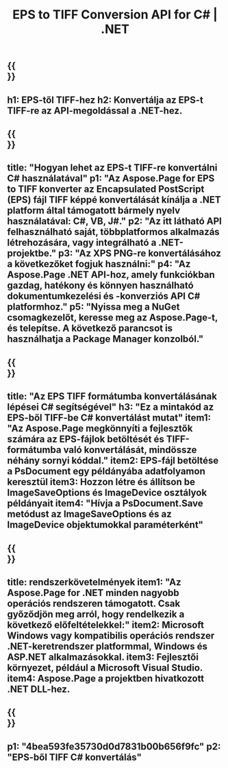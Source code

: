 ﻿---
translation: true
template: /_templates/_conversion-child-net.md
title: EPS to TIFF Conversion API for C# |  .NET
url: /net/conversion/eps-to-tiff/
description: Mintakód az EPS-ből TIFF-be C# konvertáláshoz. Használjon API-példakódot az EPS-fájlok kötegelt TIFF-re konvertálásához VB.NET-en, Asp.NET-en vagy bármely .NET-alapú alkalmazáson belül.
informat: EPS
outformat: TIFF
otherformats: XPS PS
---

{{<section banner>}}
---
h1: EPS-től TIFF-hez
h2: Konvertálja az EPS-t TIFF-re az API-megoldással a .NET-hez.
---

{{<section overview>}}
---
title: "Hogyan lehet az EPS-t TIFF-re konvertálni C# használatával"
p1: "Az Aspose.Page for EPS to TIFF konverter az Encapsulated PostScript (EPS) fájl TIFF képpé konvertálását kínálja a .NET platform által támogatott bármely nyelv használatával: C#, VB, J#."
p2: "Az itt látható API felhasználható saját, többplatformos alkalmazás létrehozására, vagy integrálható a .NET-projektbe."
p3: "Az XPS PNG-re konvertálásához a következőket fogjuk használni:"
p4: "Az Aspose.Page .NET API-hoz, amely funkciókban gazdag, hatékony és könnyen használható dokumentumkezelési és -konverziós API C# platformhoz."
p5: "Nyissa meg a NuGet csomagkezelőt, keresse meg az Aspose.Page-t, és telepítse. A következő parancsot is használhatja a Package Manager konzolból."
---

{{<section feature1>}}
---
title: "Az EPS TIFF formátumba konvertálásának lépései C# segítségével"
h3: "Ez a mintakód az EPS-ből TIFF-be C# konvertálást mutat"
item1: "Az Aspose.Page megkönnyíti a fejlesztők számára az EPS-fájlok betöltését és TIFF-formátumba való konvertálását, mindössze néhány sornyi kóddal."
item2: EPS-fájl betöltése a PsDocument egy példányába adatfolyamon keresztül
item3: Hozzon létre és állítson be ImageSaveOptions és ImageDevice osztályok példányait
item4: "Hívja a PsDocument.Save metódust az ImageSaveOptions és az ImageDevice objektumokkal paraméterként"
---

{{<section feature2>}}
---
title: rendszerkövetelmények
item1: "Az Aspose.Page for .NET minden nagyobb operációs rendszeren támogatott. Csak győződjön meg arról, hogy rendelkezik a következő előfeltételekkel:"
item2: Microsoft Windows vagy kompatibilis operációs rendszer .NET-keretrendszer platformmal, Windows és ASP.NET alkalmazásokkal.
item3: Fejlesztői környezet, például a Microsoft Visual Studio.
item4: Aspose.Page a projektben hivatkozott .NET DLL-hez.
---

{{<section gist>}}
---
p1: "4bea593fe35730d0d7831b00b656f9fc"
p2: "EPS-ből TIFF C# konvertálás"
---

